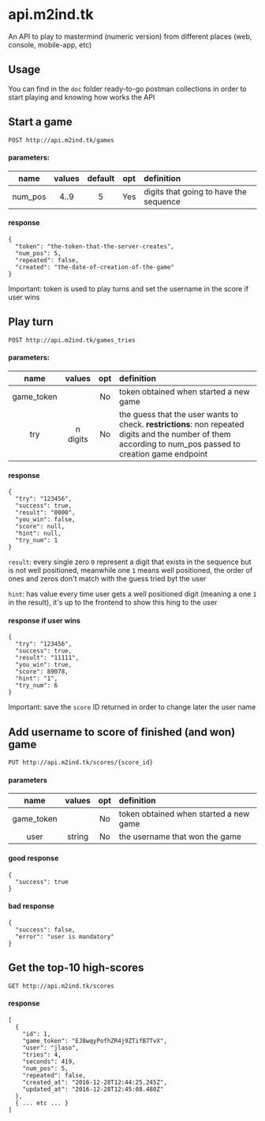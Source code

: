 # api.m2ind.tk

An API to play to mastermind (numeric version) from different places (web, console, mobile-app, etc)


## Usage

You can find in the `doc` folder ready-to-go postman collections in order to start playing and knowing how works the API


## Start a game

`POST http://api.m2ind.tk/games`

#### parameters:

| name  |values|default|opt|definition                            |
|:-----:|:----:|:-----:|:-:|:-------------------------------------|
|num_pos| 4..9 |   5   |Yes|digits that going to have the sequence|

#### response

``` 
{
  "token": "the-token-that-the-server-creates",
  "num_pos": 5,
  "repeated": false,
  "created": "the-date-of-creation-of-the-game"
}
```

Important: token is used to play turns and set the username in the score if user wins

## Play turn

`POST http://api.m2ind.tk/games_tries`

#### parameters:

| name  |values|opt|definition                            |
|:-----:|:----:|:-:|:-------------------------------------|
|game_token|  |No|token obtained when started a new game|
|try|n digits|No|the guess that the user wants to check.   __restrictions__: non repeated digits and the number of them according to num_pos passed to creation game endpoint|

#### response

```
{
  "try": "123456",
  "success": true,
  "result": "0000",
  "you_win": false,
  "score": null,
  "hint": null,
  "try_num": 1
}
```

`result`: every single zero `0` represent a digit that exists in the sequence but is not well positioned,
meanwhile one `1` means well positioned, the order of ones and zeros don't match with the guess tried byt the user

`hint`: has value every time user gets a well positioned digit (meaning a one `1` in the result), it's up to the frontend to show this hing to the user

#### response if user wins

```
{
  "try": "123456",
  "success": true,
  "result": "11111",
  "you_win": true,
  "score": 89078,
  "hint": "1",
  "try_num": 6
}
```


Important: save the `score` ID returned in order to change later the user name


## Add username to score of finished (and won) game

`PUT http://api.m2ind.tk/scores/{score_id}`

#### parameters


| name  |values|opt|definition                            |
|:-----:|:----:|:-:|:-------------------------------------|
|game_token|  |No|token obtained when started a new game|
|user|string|No|the username that won the game|


#### good response

```
{
  "success": true
}
```

#### bad response

```
{
  "success": false,
  "error": "user is mandatory"
}
```

## Get the top-10 high-scores

`GET http://api.m2ind.tk/scores`

#### response

```
[
  {
    "id": 1,
    "game_token": "EJ8wqyPofhZR4j9ZTifB7TvX",
    "user": "jlaso",
    "tries": 4,
    "seconds": 419,
    "num_pos": 5,
    "repeated": false,
    "created_at": "2016-12-28T12:44:25.245Z",
    "updated_at": "2016-12-28T12:45:08.480Z"
  },
  { ... etc ... }
]
```